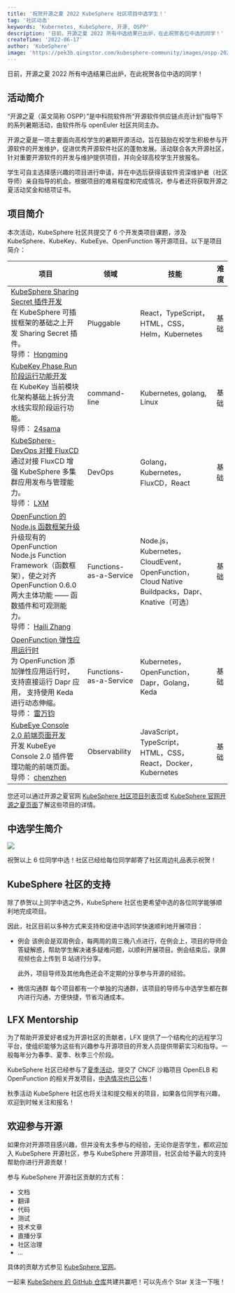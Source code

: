 ```yaml
---
title: '祝贺开源之夏 2022 KubeSphere 社区项目中选学生！'
tag: '社区动态'
keywords: 'Kubernetes, KubeSphere, 开源, OSPP'
description: '日前，开源之夏 2022 所有中选结果已出炉，在此祝贺各位中选的同学！'
createTime: '2022-06-17'
author: 'KubeSphere'
image: 'https://pek3b.qingstor.com/kubesphere-community/images/ospp-2022-selected-students-cover.png'
---
```


日前，开源之夏 2022 所有中选结果已出炉，在此祝贺各位中选的同学！

## 活动简介

“开源之夏（英文简称 OSPP）”是中科院软件所“开源软件供应链点亮计划”指导下的系列暑期活动，由软件所与 openEuler 社区共同主办。

开源之夏是一项主要面向高校学生的暑期开源活动，旨在鼓励在校学生积极参与开源软件的开发维护，促进优秀开源软件社区的蓬勃发展。活动联合各大开源社区，针对重要开源软件的开发与维护提供项目，并向全球高校学生开放报名。

学生可自主选择感兴趣的项目进行申请，并在中选后获得该软件资深维护者（社区导师）亲自指导的机会。根据项目的难易程度和完成情况，参与者还将获取开源之夏活动奖金和结项证书。

## 项目简介

本次活动，KubeSphere 社区共提交了 6 个开发类项目课题，涉及 KubeSphere、KubeKey、KubeEye、OpenFunction 等开源项目。以下是项目简介：

| 项目 | 领域  | 技能 | 难 度 | 
| -------- | -------- | -------- |-------- |
| [KubeSphere Sharing Secret 插件开发](https://github.com/kubesphere/community/blob/master/sig-advocacy-and-outreach/ospp-2022/kubesphere-sharing-secret-plugin_zh-CN.md) <br/>在 KubeSphere 可插拔框架的基础之上开发 Sharing Secret 插件。<br/>导师： [Hongming](https://github.com/wansir/)    | Pluggable    | React，TypeScript，HTML，CSS，Helm，Kubernetes |基础|
| [KubeKey Phase Run 阶段运行功能开发](https://github.com/kubesphere/community/blob/master/sig-advocacy-and-outreach/ospp-2022/kubekey-phase-run_zh-CN.md)<br/>在 KubeKey 当前模块化架构基础上拆分流水线实现阶段运行功能。<br/>导师： [24sama](https://github.com/24sama/)  | command-line | Kubernetes, golang, Linux | 基础 |
| [KubeSphere-DevOps 对接 FluxCD](https://github.com/kubesphere/community/blob/master/sig-advocacy-and-outreach/ospp-2022/ks-devops-fluxcd-integrations_zh-CN.md) <br/>通过对接 FluxCD 增强 KubeSphere 多集群应用发布与管理能力。<br/>导师： [LXM](https://github.com/lxm) | DevOps   | Golang，Kubernetes，FluxCD，React     | 基础 |
| [OpenFunction 的 Node.js 函数框架升级](https://github.com/kubesphere/community/blob/master/sig-advocacy-and-outreach/ospp-2022/openfunction-nodejs-function-framework-upgrade_zh-CN.md) <br/>升级现有的 OpenFunction Node.js Function Framework（函数框架），使之对齐 OpenFunction 0.6.0 两大主体功能 —— 函数插件和可观测能力。<br/>导师： [Haili Zhang](https://github.com/webup) | Functions-as-a-Service   | Node.js，Kubernetes，CloudEvent，OpenFunction，Cloud Native Buildpacks，Dapr、Knative（可选）    | 基础 |
| [OpenFunction 弹性应用运行时](https://github.com/kubesphere/community/blob/master/sig-advocacy-and-outreach/ospp-2022/openfunction-dapr-elastic-app-runtime_zh-CN.md) <br/>为 OpenFunction 添加弹性应用运行时，支持直接运行 Dapr 应用， 支持使用 Keda 进行动态伸缩。<br/>导师： [雷万钧](https://github.com/wanjunlei) | Functions-as-a-Service   | Kubernetes，OpenFunction，Dapr，Golang，Keda | 基础 |
| [KubeEye Console 2.0 前端页面开发](https://github.com/kubesphere/community/blob/master/sig-advocacy-and-outreach/ospp-2022/kubeeye-console-v2.0_zh-CN.md) <br/>开发 KubeEye Console 2.0 插件管理功能的前端页面。<br/>导师： [chenzhen](https://github.com/chenz24) |  Observability  | JavaScript，TypeScript，HTML，CSS，React，Docker，Kubernetes| 基础 |

您还可以通过开源之夏官网 [KubeSphere 社区项目列表页](https://summer-ospp.ac.cn/#/org/orgdetail/669ff0b7-2366-4bf3-8ffb-10f79089a45a/)或 [KubeSphere 官网开源之夏页面](https://github.com/kubesphere/community/tree/master/sig-advocacy-and-outreach/ospp-2022)了解这些项目的详情。

## 中选学生简介

![](https://pek3b.qingstor.com/kubesphere-community/images/ospp-2022-selected-students-post.png)

祝贺以上 6 位同学中选！社区已经给每位同学邮寄了社区周边礼品表示祝贺！

## KubeSphere 社区的支持

除了恭贺以上同学中选之外，KubeSphere 社区也更希望中选的各位同学能够顺利地完成项目。

因此，社区目前以多种方式来支持和促进中选同学快速顺利地开展项目：

- 例会
  该例会是双周例会，每两周的周三晚八点进行，在例会上，项目的导师会答疑解惑，帮助学生解决诸多疑难问题，以顺利开展项目。例会结束后，录屏视频也会上传到 B 站进行分享。

  此外，项目导师及其他角色还会不定期的分享参与开源的经验。

- 微信沟通群
  每个项目都有一个单独的沟通群，该项目的导师与中选学生都在群内进行沟通，方便快捷，节省沟通成本。

## LFX Mentorship 

为了帮助开源爱好者成为开源社区的贡献者，LFX 提供了一个结构化的远程学习平台，使组织能够为这些有兴趣参与开源项目的开发人员提供带薪实习和指导。一般每年分为春季、夏季、秋季三个阶段。

KubeSphere 社区已经参与了[夏季活动](https://github.com/cncf/mentoring/tree/main/lfx-mentorship/2022/02-Summer)，提交了 CNCF 沙箱项目 OpenELB 和 OpenFunction 的相关开发项目，[中选情况也已公布](https://twitter.com/KubeSphere/status/1536704693866405889)！

秋季活动 KubeSphere 社区也将关注和提交相关的项目，如果各位同学有兴趣，欢迎到时候关注和报名！


## 欢迎参与开源

如果你对开源项目感兴趣，但并没有太多参与的经验，无论你是否学生，都欢迎加入 KubeSphere 开源社区，参与 KubeSphere 开源项目，社区会给予最大的支持帮助你进行开源贡献！

参与 KubeSphere 开源社区贡献的方式有：

- 文档
- 翻译
- 代码
- 测试
- 技术文章
- 直播分享
- 社区治理
- ...

具体的贡献方式参见 [KubeSphere 官网](https://kubesphere.com.cn/contribution/)。

一起来 [KubeSphere 的 GitHub 仓库](https://github.com/kubesphere/kubesphere)共建共赢吧！可以先点个 Star 关注一下哦！

